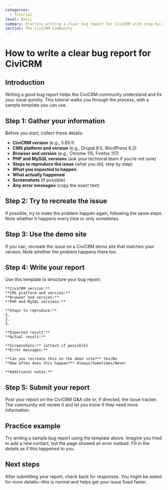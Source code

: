 ```yaml
---
categories:
  - Tutorial
level: Basic
summary: Practice writing a clear bug report for CiviCRM with step-by-step guidance and a sample template.
section: The CiviCRM Community
---
```


# How to write a clear bug report for CiviCRM

## Introduction

Writing a good bug report helps the CiviCRM community understand and fix your issue quickly. This tutorial walks you through the process, with a sample template you can use.

## Step 1: Gather your information

Before you start, collect these details:

- **CiviCRM version** (e.g., 5.65.1)
- **CMS platform and version** (e.g., Drupal 9.5, WordPress 6.2)
- **Browser and version** (e.g., Chrome 115, Firefox 117)
- **PHP and MySQL versions** (ask your technical team if you’re not sure)
- **Steps to reproduce the issue** (what you did, step by step)
- **What you expected to happen**
- **What actually happened**
- **Screenshots** (if possible)
- **Any error messages** (copy the exact text)

## Step 2: Try to recreate the issue

If possible, try to make the problem happen again, following the same steps. Note whether it happens every time or only sometimes.

## Step 3: Use the demo site

If you can, recreate the issue on a CiviCRM demo site that matches your version. Note whether the problem happens there too.

## Step 4: Write your report

Use this template to structure your bug report:

```
**CiviCRM version:**  
**CMS platform and version:**  
**Browser and version:**  
**PHP and MySQL versions:**  

**Steps to reproduce:**  
1.  
2.  
3.  

**Expected result:**  
**Actual result:**  

**Screenshots:** [attach if possible]  
**Error messages:**  

**Can you recreate this on the demo site?** Yes/No  
**How often does this happen?** Always/Sometimes/Never  

**Additional notes:**  
```

## Step 5: Submit your report

Post your report on the CiviCRM Q&A site or, if directed, the issue tracker. The community will review it and let you know if they need more information.

## Practice example

Try writing a sample bug report using the template above. Imagine you tried to add a new contact, but the page showed an error instead. Fill in the details as if this happened to you.

## Next steps

After submitting your report, check back for responses. You might be asked for more details—this is normal and helps get your issue fixed faster.
